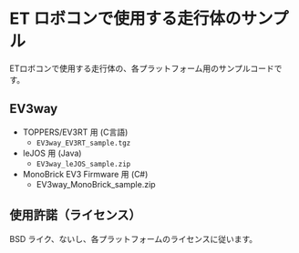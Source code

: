 ﻿# ET ロボコンで使用する走行体のサンプル

ETロボコンで使用する走行体の、各プラットフォーム用のサンプルコードです。

## EV3way

* TOPPERS/EV3RT 用 (C言語)
  - `EV3way_EV3RT_sample.tgz`
* leJOS 用 (Java)
  - `EV3way_leJOS_sample.zip`
* MonoBrick EV3 Firmware 用 (C#)
  - EV3way_MonoBrick_sample.zip

## 使用許諾（ライセンス）

BSD ライク、ないし、各プラットフォームのライセンスに従います。
